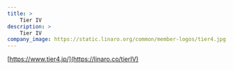 ```yaml
---
title: >
    Tier IV
description: >
    Tier IV
company_image: https://static.linaro.org/common/member-logos/tier4.jpg
---
```

[https://www.tier4.jp/](https://linaro.co/tierIV)
